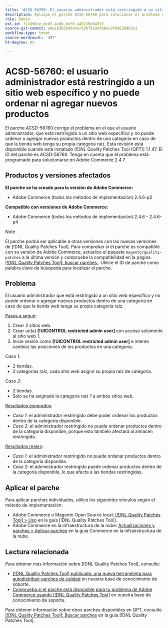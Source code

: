 ```yaml
---
title: "ACSD-56760: El usuario administrador está restringido a un sitio web específico y no puede ordenar o agregar nuevos productos"
description: Aplique el parche ACSD-56760 para solucionar el problema de Adobe Commerce en el que el usuario administrador, que está restringido a un sitio web específico y no puede ordenar o agregar nuevos productos dentro de una categoría en caso de que la tienda web tenga su propia categoría raíz.
role: Admin
exl-id: fc1898ce-dcd7-4c0b-bef0-445219e8455f
source-git-commit: a8e1b3b5b9de41c62bf819ef68ac9f89626483a1
workflow-type: tm+mt
source-wordcount: '497'
ht-degree: 0%

---
```


# ACSD-56760: el usuario administrador está restringido a un sitio web específico y no puede ordenar ni agregar nuevos productos

El parche ACSD-56760 corrige el problema en el que el usuario administrador, que está restringido a un sitio web específico y no puede ordenar o agregar nuevos productos dentro de una categoría en caso de que la tienda web tenga su propia categoría raíz. Esta revisión está disponible cuando está instalado [!DNL Quality Patches Tool (QPT)] 1.1.47. El ID del parche es ACSD-56760. Tenga en cuenta que el problema está programado para solucionarse en Adobe Commerce 2.4.7.

## Productos y versiones afectados

**El parche se ha creado para la versión de Adobe Commerce:**

* Adobe Commerce (todos los métodos de implementación) 2.4.6-p2

**Compatible con versiones de Adobe Commerce:**

* Adobe Commerce (todos los métodos de implementación) 2.4.6 - 2.4.6-p4

>[!NOTE]
>
>El parche podría ser aplicable a otras versiones con las nuevas versiones de [!DNL Quality Patches Tool]. Para comprobar si el parche es compatible con su versión de Adobe Commerce, actualice el paquete `magento/quality-patches` a la última versión y compruebe la compatibilidad en la página [[!DNL Quality Patches Tool]: buscar parches ](https://experienceleague.adobe.com/tools/commerce-quality-patches/index.html). Utilice el ID de parche como palabra clave de búsqueda para localizar el parche.

## Problema

El usuario administrador que está restringido a un sitio web específico y no puede ordenar o agregar nuevos productos dentro de una categoría en caso de que la tienda web tenga su propia categoría raíz.

<u>Pasos a seguir</u>:

1. Crear *2* sitios web.
1. Crear un(a) **[!UICONTROL restricted admin user]** con acceso solamente al sitio web *1*.
1. Inicie sesión como **[!UICONTROL restricted admin user]** e intente cambiar las posiciones de los productos en una categoría.

*Caso 1*:

* *2* tiendas.
* *2* categorías raíz, cada sitio web asignó su propia raíz de categoría.

*Caso 2*:

* *2* tiendas.
* Solo se ha asignado la categoría raíz *1* a ambos sitios web.

<u>Resultados esperados</u>:

* *Caso 1*: el administrador restringido debe poder ordenar los productos dentro de la categoría disponible.
* *Caso 2*: el administrador restringido no puede ordenar productos dentro de la categoría disponible, porque esto también afectará al almacén restringido.

<u>Resultados reales</u>:

* *Caso 1*: el administrador restringido no puede ordenar productos dentro de la categoría disponible.
* *Caso 2*: el administrador restringido puede ordenar productos dentro de la categoría disponible, lo que afecta a las tiendas restringidas.

## Aplicar el parche

Para aplicar parches individuales, utilice los siguientes vínculos según el método de implementación:

* Adobe Commerce o Magento Open Source local: [[!DNL Quality Patches Tool] > Uso](https://experienceleague.adobe.com/docs/commerce-operations/tools/quality-patches-tool/usage.html) en la guía [!DNL Quality Patches Tool].
* Adobe Commerce en la infraestructura de la nube: [Actualizaciones y parches > Aplicar parches](https://experienceleague.adobe.com/docs/commerce-cloud-service/user-guide/develop/upgrade/apply-patches.html) en la guía Commerce en la infraestructura de la nube.

## Lectura relacionada

Para obtener más información sobre [!DNL Quality Patches Tool], consulte:

* [[!DNL Quality Patches Tool] publicado: una nueva herramienta para autodistribuir parches de calidad](/help/announcements/adobe-commerce-announcements/magento-quality-patches-released-new-tool-to-self-serve-quality-patches.md) en nuestra base de conocimiento de soporte.
* [Comprueba si el parche está disponible para tu problema de Adobe Commerce usando [!DNL Quality Patches Tool]](/help/support-tools/patches-available-in-qpt-tool/check-patch-for-magento-issue-with-magento-quality-patches.md) en nuestra base de conocimiento de soporte.

Para obtener información sobre otros parches disponibles en QPT, consulte [[!DNL Quality Patches Tool]: Buscar parches](https://experienceleague.adobe.com/tools/commerce-quality-patches/index.html) en la guía [!DNL Quality Patches Tool].
